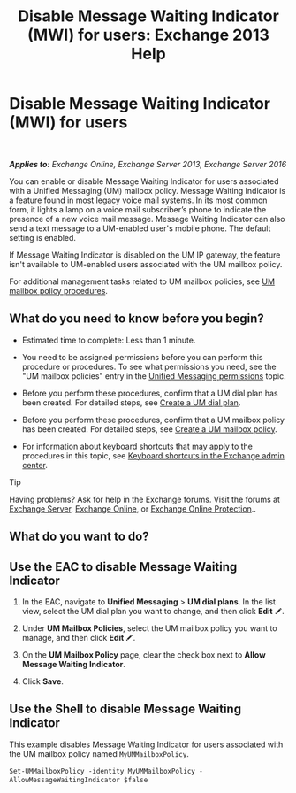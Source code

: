 ﻿---
title: 'Disable Message Waiting Indicator (MWI) for users: Exchange 2013 Help'
TOCTitle: Disable Message Waiting Indicator (MWI) for users
ms:assetid: 51cd6dc4-11d1-4eb9-a6c6-1965fcd24267
ms:mtpsurl: https://technet.microsoft.com/en-us/library/JJ673525(v=EXCHG.150)
ms:contentKeyID: 49315416
ms.date: 12/10/2017
mtps_version: v=EXCHG.150
---

# Disable Message Waiting Indicator (MWI) for users

 

_**Applies to:** Exchange Online, Exchange Server 2013, Exchange Server 2016_


You can enable or disable Message Waiting Indicator for users associated with a Unified Messaging (UM) mailbox policy. Message Waiting Indicator is a feature found in most legacy voice mail systems. In its most common form, it lights a lamp on a voice mail subscriber’s phone to indicate the presence of a new voice mail message. Message Waiting Indicator can also send a text message to a UM-enabled user's mobile phone. The default setting is enabled.

If Message Waiting Indicator is disabled on the UM IP gateway, the feature isn't available to UM-enabled users associated with the UM mailbox policy.

For additional management tasks related to UM mailbox policies, see [UM mailbox policy procedures](https://docs.microsoft.com/en-us/exchange/voice-mail-unified-messaging/set-up-voice-mail/um-mailbox-policy-procedures).

## What do you need to know before you begin?

  - Estimated time to complete: Less than 1 minute.

  - You need to be assigned permissions before you can perform this procedure or procedures. To see what permissions you need, see the "UM mailbox policies" entry in the [Unified Messaging permissions](unified-messaging-permissions-exchange-2013-help.md) topic.

  - Before you perform these procedures, confirm that a UM dial plan has been created. For detailed steps, see [Create a UM dial plan](https://docs.microsoft.com/en-us/exchange/voice-mail-unified-messaging/connect-voice-mail-system/create-um-dial-plan).

  - Before you perform these procedures, confirm that a UM mailbox policy has been created. For detailed steps, see [Create a UM mailbox policy](https://docs.microsoft.com/en-us/exchange/voice-mail-unified-messaging/set-up-voice-mail/create-um-mailbox-policy).

  - For information about keyboard shortcuts that may apply to the procedures in this topic, see [Keyboard shortcuts in the Exchange admin center](keyboard-shortcuts-in-the-exchange-admin-center-exchange-online-protection-help.md).


> [!TIP]
> Having problems? Ask for help in the Exchange forums. Visit the forums at <A href="https://go.microsoft.com/fwlink/p/?linkid=60612">Exchange Server</A>, <A href="https://go.microsoft.com/fwlink/p/?linkid=267542">Exchange Online</A>, or <A href="https://go.microsoft.com/fwlink/p/?linkid=285351">Exchange Online Protection</A>..



## What do you want to do?

## Use the EAC to disable Message Waiting Indicator

1.  In the EAC, navigate to **Unified Messaging** \> **UM dial plans**. In the list view, select the UM dial plan you want to change, and then click **Edit** ![Edit icon](images/JJ218640.6f53ccb2-1f13-4c02-bea0-30690e6ea71d(EXCHG.150).gif "Edit icon").

2.  Under **UM Mailbox Policies**, select the UM mailbox policy you want to manage, and then click **Edit** ![Edit icon](images/JJ218640.6f53ccb2-1f13-4c02-bea0-30690e6ea71d(EXCHG.150).gif "Edit icon").

3.  On the **UM Mailbox Policy** page, clear the check box next to **Allow Message Waiting Indicator**.

4.  Click **Save**.

## Use the Shell to disable Message Waiting Indicator

This example disables Message Waiting Indicator for users associated with the UM mailbox policy named `MyUMMailboxPolicy`.

    Set-UMMailboxPolicy -identity MyUMMailboxPolicy -AllowMessageWaitingIndicator $false

